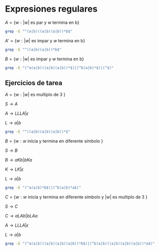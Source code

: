 # Expresiones regulares

$A= \{ w: |w| \textrm{ es par y } w \textrm{ termina en b}\}$

```sh
grep -E "^(a|b)((a|b)(a|b))*b$"
```

$A'= \{ w: |w| \textrm{ es impar y } w \textrm{ termina en b}\}$

```sh
grep -E "^((a|b)(a|b))*b$"
```

$B= \{ w: |w| \textrm{ es impar y } w \textrm{ termina en b}\}$

```sh
grep -E "(^a(a|b)((a|b)(a|b))*$)|(^b(a|b)*$)|(^$)"
```

## Ejercicios de tarea
$A= \{ w: |w| \textrm{ es multiplo de 3 }\}$

$S \to A$

$A \to LLLA | \epsilon$

$L \to a | b$

```sh
grep -E "^((a|b)(a|b)(a|b))*$"
```

$B = \{ w: w \textrm{ inicia y termina en diferente símbolo }\}$

$S \to B$

$B \to aKb | bKa$

$K \to LK | \epsilon$

$L \to a | b$

```sh
grep -E "(^a(a|b)*b$)|(^b(a|b)*a$)"
```

$C = \{ w: w \textrm{ inicia y termina en diferente símbolo y } |w| \textrm{ es multiplo de 3 }\}$

$S \to C$

$C \to aLAb | bLAa$

$A \to LLLA | \epsilon$

$L \to a | b$

```sh
grep -E "(^a(a|b)((a|b)(a|b)(a|b))*b$)|(^b(a|b)((a|b)(a|b)(a|b))*a$)"
```